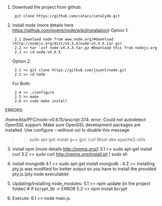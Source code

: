 
1. Download the project from github: 

		git clone https://github.com/catacs/catalyde.git

2. install node (more details here https://github.com/joyent/node/wiki/Installation)
	Option 1:

		2.1 Download node from www.node.org/#download (http://nodejs.org/dist/vX.X.X/node-vX.X.X.tar.gz)
		2.2 >> tar -zxf node-vX.X.X.tar.gz #Download this from nodejs.org
		2.3 >> cd node-vX.X.X

	Option 2:
		
		2.1 >> git clone https://github.com/joyent/node.git
		2.2 >> cd node
        
	For Both:

		2.4 >> ./configure
		2.5 >> make
		2.6 >> sudo make install

ERRORS:

/home/kta/PFC/node-v0.6.15/wscript:374: error: Could not autodetect OpenSSL support. Make sure OpenSSL development packages are installed. Use configure --without-ssl to disable this message.


>> sudo apt-get install g++ gcc curl libssl-dev apache2-utils

3. install npm (more details http://npmjs.org/)
	3.1 >> sudo apt-get install curl
    3.2 >> sudo curl http://npmjs.org/install.sh | sudo sh


4. install mongodb
	4.1 >>  sudo apt-get install mongodb : 
	4.2 >>  installing pty.js was modified for better output so you have to install the provided pty.js.(pty.node executable)

5. Updating/Installing node_modules:
	5.1 >> npm update (in the project folder)
        # If bcrypt_lib -> ERROR
        5.2 >> npm install bcrypt
6. Execute:
	6.1 >> node main.js
